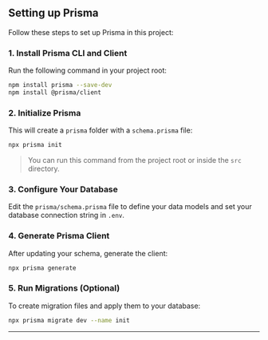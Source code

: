 ## Setting up Prisma

Follow these steps to set up Prisma in this project:

### 1. Install Prisma CLI and Client

Run the following command in your project root:

```bash
npm install prisma --save-dev
npm install @prisma/client
```

### 2. Initialize Prisma

This will create a `prisma` folder with a `schema.prisma` file:

```bash
npx prisma init
```

> You can run this command from the project root or inside the `src` directory.

### 3. Configure Your Database

Edit the `prisma/schema.prisma` file to define your data models and set your database connection string in `.env`.

### 4. Generate Prisma Client

After updating your schema, generate the client:

```bash
npx prisma generate
```

### 5. Run Migrations (Optional)

To create migration files and apply them to your database:

```bash
npx prisma migrate dev --name init
```

---
